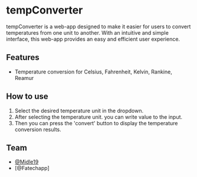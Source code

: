 # tempConverter
tempConverter is a web-app designed to make it easier for users to convert temperatures from one unit to another. With an intuitive and simple interface, this web-app provides an easy and efficient user experience.

## Features
- Temperature conversion for Celsius, Fahrenheit, Kelvin, Rankine, Reamur

## How to use
1. Select the desired temperature unit in the dropdown.
2. After selecting the temperature unit. you can write value to the input.
3. Then you can press the 'convert' button to display the temperature conversion results.

## Team
- [@Midle19](https://github.com/Midle19)
- [@Fatechapp]
